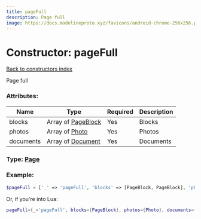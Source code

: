 ```yaml
---
title: pageFull
description: Page full
image: https://docs.madelineproto.xyz/favicons/android-chrome-256x256.png
---
```

# Constructor: pageFull  
[Back to constructors index](index.md)



Page full

### Attributes:

| Name     |    Type       | Required | Description |
|----------|---------------|----------|-------------|
|blocks|Array of [PageBlock](../types/PageBlock.md) | Yes|Blocks|
|photos|Array of [Photo](../types/Photo.md) | Yes|Photos|
|documents|Array of [Document](../types/Document.md) | Yes|Documents|



### Type: [Page](../types/Page.md)


### Example:

```php
$pageFull = ['_' => 'pageFull', 'blocks' => [PageBlock, PageBlock], 'photos' => [Photo, Photo], 'documents' => [Document, Document]];
```  


Or, if you're into Lua:

```lua
pageFull={_='pageFull', blocks={PageBlock}, photos={Photo}, documents={Document}}

```


